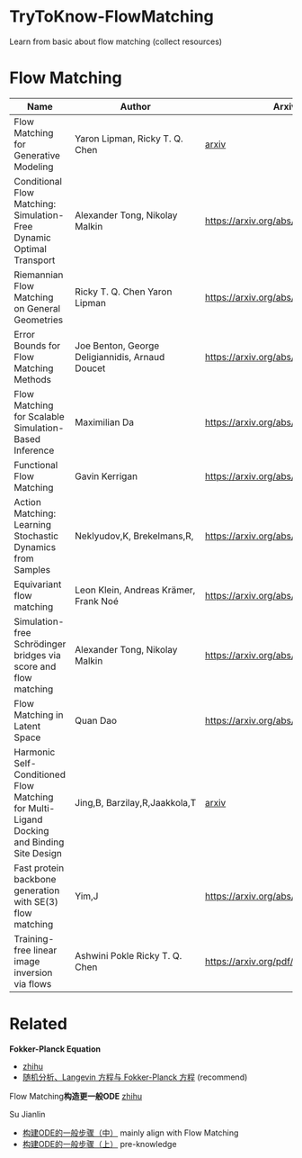 # TryToKnow-FlowMatching
Learn from basic about flow matching (collect resources)

# Flow Matching

| Name | Author | Arxiv | GitHub | Time | Thread | Misc |
| --- | --- | --- | --- | --- | --- | --- |
| Flow Matching for Generative Modeling | Yaron Lipman, Ricky T. Q. Chen | [arxiv](https://arxiv.org/abs/2210.02747) |  | October 06, 2022 |  |  |
| Conditional Flow Matching: Simulation-Free Dynamic Optimal Transport | Alexander Tong, Nikolay Malkin | https://arxiv.org/abs/2302.00482 | [conditional-flow-matching](https://github.com/atong01/conditional-flow-matching) | February 01, 2023 |  |  |
| Riemannian Flow Matching on General Geometries | Ricky T. Q. Chen Yaron Lipman | https://arxiv.org/abs/2302.03660 | [riemannian-fm](https://github.com/facebookresearch/riemannian-fm) | February 07, 2023 |  |  |
| Error Bounds for Flow Matching Methods | Joe Benton, George Deligiannidis, Arnaud Doucet | https://arxiv.org/abs/2305.16860 |  | May 26, 2023 |  | theory |
| Flow Matching for Scalable Simulation-Based Inference | Maximilian Da | https://arxiv.org/abs/2305.17161 |  | May 26, 2023 |  |  |
| Functional Flow Matching | Gavin Kerrigan | https://arxiv.org/abs/2305.17209 |  | May 26, 2023 |  |  |
| Action Matching: Learning Stochastic Dynamics from Samples | Neklyudov,K, Brekelmans,R,| https://arxiv.org/abs/2210.06662 | [jam](https://github.com/necludov/jam) (jax) <br> [action-matching](https://github.com/necludov/action-matching) | 8 Jun 2023 | https://twitter.com/HannesStaerk/status/1711160891440553988 | related |
| Equivariant flow matching | Leon Klein, Andreas Krämer, Frank Noé | https://arxiv.org/abs/2306.15030 |  | June 26, 2023 |  |  |
| Simulation-free Schrödinger bridges via score and flow matching | Alexander Tong, Nikolay Malkin | https://arxiv.org/abs/2307.03672 |  | July 07, 2023 |  |  |
| Flow Matching in Latent Space | Quan Dao | https://arxiv.org/abs/2307.08698 |  | July 17, 2023 |  |  |
| Harmonic Self-Conditioned Flow Matching for Multi-Ligand Docking and Binding Site Design | Jing,B, Barzilay,R,Jaakkola,T | [arxiv](https://arxiv.org/abs/2310.05764) | (FlowSite)[https://github.com/HannesStark/FlowSite] | 9 Oct 2023 | https://twitter.com/HannesStaerk/status/1711831465947025671 | Docking |
| Fast protein backbone generation with SE(3) flow matching |Yim,J | https://arxiv.org/abs/2310.05297 |  | 10 Oct 2023 | https://twitter.com/json_yim/status/1711820093808857506 | protein backbone generation |
| Training-free linear image inversion via flows | Ashwini Pokle Ricky T. Q. Chen | https://arxiv.org/pdf/2310.04432.pdf |  | 25 Sep 2023 | https://twitter.com/ashwini1024/status/1711785219420815408 | image-to-image |

# Related

****Fokker-Planck Equation****
* [zhihu](https://zhuanlan.zhihu.com/p/142216870)
* [随机分析、Langevin 方程与 Fokker-Planck 方程](http://jiming.site/index.php/archives/44/) (recommend)

Flow Matching****构造更一般ODE**** [zhihu](https://zhuanlan.zhihu.com/p/636257608)

Su Jianlin
* [构建ODE的一般步骤（中）](https://spaces.ac.cn/archives/9379) mainly align with Flow Matching
* [构建ODE的一般步骤（上）](https://spaces.ac.cn/archives/9370) pre-knowledge
